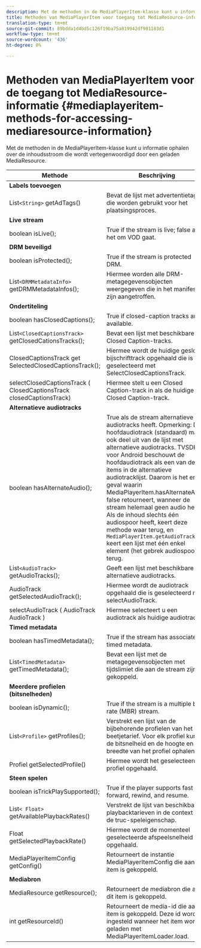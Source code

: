 ```yaml
---
description: Met de methoden in de MediaPlayerItem-klasse kunt u informatie ophalen over de inhoudsstroom die wordt vertegenwoordigd door een geladen MediaResource.
title: Methoden van MediaPlayerItem voor toegang tot MediaResource-informatie
translation-type: tm+mt
source-git-commit: 89bdda1d4bd5c126f19ba75a819942df901183d1
workflow-type: tm+mt
source-wordcount: '436'
ht-degree: 0%

---
```



# Methoden van MediaPlayerItem voor de toegang tot MediaResource-informatie {#mediaplayeritem-methods-for-accessing-mediaresource-information}

Met de methoden in de MediaPlayerItem-klasse kunt u informatie ophalen over de inhoudsstroom die wordt vertegenwoordigd door een geladen MediaResource.

| Methode | Beschrijving |
|--- |--- |
| **Labels toevoegen** |  |
| List`<String>` getAdTags() | Bevat de lijst met advertentietags die worden gebruikt voor het plaatsingsproces. |
| **Live stream** |  |
| boolean isLive(); | True if the stream is live; false als het om VOD gaat. |
| **DRM beveiligd** |  |
| boolean isProtected(); | True if the stream is protected DRM. |
| List`<DRMMetadataInfo>` getDRMMetadataInfos(); | Hiermee worden alle DRM-metagegevensobjecten weergegeven die in het manifest zijn aangetroffen. |
| **Ondertiteling** |  |
| boolean hasClosedCaptions(); | True if closed-caption tracks are available. |
| List`<ClosedCaptionsTrack>` getClosedCationsTracks(); | Bevat een lijst met beschikbare Closed Caption-tracks. |
| ClosedCaptionsTrack get SelectedClosedCaptionsTrack(); | Hiermee wordt de huidige gesloten bijschrifttrack opgehaald die is geselecteerd met SelectClosedCaptionsTrack. |
| selectClosedCaptionsTrack ( ClosedCaptionsTrack closedCaptionsTrack) | Hiermee stelt u een Closed Caption-track in als de huidige Closed Caption-track. |
| **Alternatieve audiotracks** |  |
| boolean hasAlternateAudio(); | True als de stream alternatieve audiotracks heeft. Opmerking:  De hoofdaudiotrack (standaard) maakt ook deel uit van de lijst met alternatieve audiotracks.  TVSDK voor Android beschouwt de hoofdaudiotrack als een van de items in de alternatieve audiotracklijst. Daarom is het enige geval waarin MediaPlayerItem.hasAlternateAudio false retourneert, wanneer de stream helemaal geen audio heeft. Als de inhoud slechts één audiospoor heeft, keert deze methode waar terug, en `MediaPlayerItem.getAudioTracks` keert een lijst met één enkel element (het gebrek audiospoor) terug. |
| List`<AudioTrack>` getAudioTracks(); | Geeft een lijst met beschikbare alternatieve audiotracks. |
| AudioTrack getSelectedAudioTrack(); | Hiermee wordt de audiotrack opgehaald die is geselecteerd met selectAudioTrack. |
| selectAudioTrack ( AudioTrack AudioTrack ) | Hiermee selecteert u een audiotrack als huidige audiotrack. |
| **Timed metadata** |  |
| boolean hasTimedMetadata(); | True if the stream has associated timed metadata. |
| List`<TimedMetadata>` getTimedMetadata(); | Bevat een lijst met de metagegevensobjecten met tijdslimiet die aan de stream zijn gekoppeld. |
| **Meerdere profielen (bitsnelheden)** |
| boolean isDynamic(); | True if the stream is a multiple bit rate (MBR) stream. |
| List`<Profile>` getProfiles(); | Verstrekt een lijst van de bijbehorende profielen van het beetjetarief. Voor elk profiel kunt u de bitsnelheid en de hoogte en breedte van het profiel ophalen. |
| Profiel getSelectedProfile() | Hiermee wordt het geselecteerde profiel opgehaald. |
| **Steen spelen** |  |
| boolean isTrickPlaySupported(); | True if the player supports fast forward, rewind, and resume. |
| List`< Float>` getAvailablePlaybackRates() | Verstrekt de lijst van beschikbare playbacktarieven in de context van de truc-speleigenschap. |
| Float getSelectedPlaybackRate() | Hiermee wordt de momenteel geselecteerde afspeelsnelheid opgehaald. |
| MediaPlayerItemConfig getConfig() | Retourneert de instantie MediaPlayerItemConfig die aan dit item is gekoppeld. |
| **Mediabron** |  |
| MediaResource getResource(); | Retourneert de mediabron die aan dit item is gekoppeld. |
| int getResourceId() | Retourneert de media-id die aan dit item is gekoppeld. Deze id wordt ingesteld wanneer het item wordt geladen met MediaPlayerItemLoader.load. |